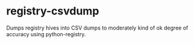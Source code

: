 # registry-csvdump
Dumps registry hives into CSV dumps to moderately kind of ok degree of accuracy using python-registry.
